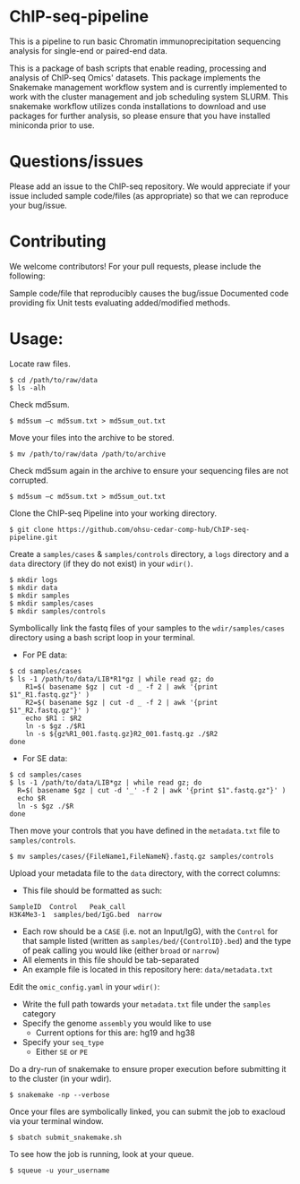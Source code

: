# ChIP-seq-pipeline
This is a pipeline to run basic Chromatin immunoprecipitation sequencing analysis for single-end or paired-end data.

This is a package of bash scripts that enable reading, processing and analysis of ChIP-seq Omics' datasets. This package implements the Snakemake management workflow system and is currently implemented to work with the cluster management and job scheduling system SLURM. This snakemake workflow utilizes conda installations to download and use packages for further analysis, so please ensure that you have installed miniconda prior to use.

# Questions/issues
Please add an issue to the ChIP-seq repository. We would appreciate if your issue included sample code/files (as appropriate) so that we can reproduce your bug/issue.

# Contributing
We welcome contributors! For your pull requests, please include the following:

Sample code/file that reproducibly causes the bug/issue
Documented code providing fix
Unit tests evaluating added/modified methods.

# Usage:

Locate raw files.

```
$ cd /path/to/raw/data
$ ls -alh
```

Check md5sum.

```
$ md5sum –c md5sum.txt > md5sum_out.txt
```

Move your files into the archive to be stored.

```
$ mv /path/to/raw/data /path/to/archive
```

Check md5sum again in the archive to ensure your sequencing files are not corrupted.

```
$ md5sum –c md5sum.txt > md5sum_out.txt
```

Clone the ChIP-seq Pipeline into your working directory.

```
$ git clone https://github.com/ohsu-cedar-comp-hub/ChIP-seq-pipeline.git
```

Create a `samples/cases` & `samples/controls` directory, a `logs` directory and a `data` directory (if they do not exist) in your `wdir()`.

```
$ mkdir logs
$ mkdir data
$ mkdir samples
$ mkdir samples/cases
$ mkdir samples/controls
```

Symbollically link the fastq files of your samples to the `wdir/samples/cases` directory using a bash script loop in your terminal.

* For PE data:
```
$ cd samples/cases
$ ls -1 /path/to/data/LIB*R1*gz | while read gz; do
    R1=$( basename $gz | cut -d _ -f 2 | awk '{print $1"_R1.fastq.gz"}' )
    R2=$( basename $gz | cut -d _ -f 2 | awk '{print $1"_R2.fastq.gz"}' )
    echo $R1 : $R2
    ln -s $gz ./$R1
    ln -s ${gz%R1_001.fastq.gz}R2_001.fastq.gz ./$R2
done
```
* For SE data:
```
$ cd samples/cases
$ ls -1 /path/to/data/LIB*gz | while read gz; do 
  R=$( basename $gz | cut -d '_' -f 2 | awk '{print $1".fastq.gz"}' )
  echo $R
  ln -s $gz ./$R
done
```

Then move your controls that you have defined in the `metadata.txt` file to `samples/controls`.
```
$ mv samples/cases/{FileName1,FileNameN}.fastq.gz samples/controls
```

Upload your metadata file to the `data` directory, with the correct columns:
* This file should be formatted as such:
```
SampleID  Control   Peak_call
H3K4Me3-1  samples/bed/IgG.bed  narrow
```
* Each row should be a `CASE` (i.e. not an Input/IgG), with the `Control` for that sample listed (written as `samples/bed/{ControlID}.bed`) and the type of peak calling you would like (either `broad` or `narrow`)
* All elements in this file should be tab-separated
* An example file is located in this repository here: `data/metadata.txt`

Edit the `omic_config.yaml` in your `wdir()`:
* Write the full path towards your `metadata.txt` file under the `samples` category
* Specify the genome `assembly` you would like to use
    * Current options for this are: hg19 and hg38
* Specify your `seq_type`
    * Either `SE` or `PE`

Do a dry-run of snakemake to ensure proper execution before submitting it to the cluster (in your wdir).

```
$ snakemake -np --verbose
```

Once your files are symbolically linked, you can submit the job to exacloud via your terminal window.

```
$ sbatch submit_snakemake.sh
```

To see how the job is running, look at your queue.

```
$ squeue -u your_username
```
